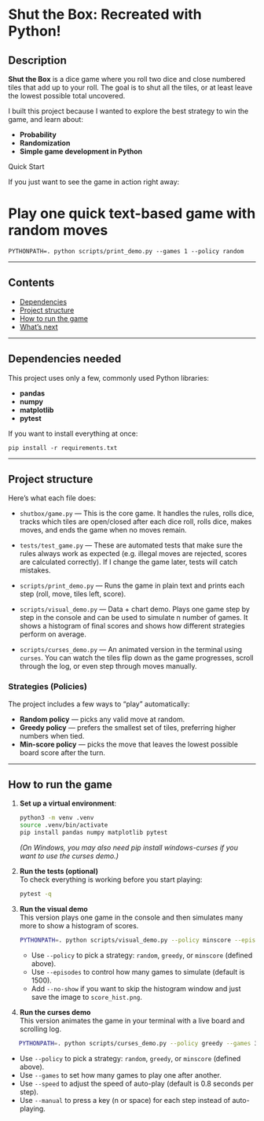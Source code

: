 # Shut the Box: Recreated with Python!

## Description

**Shut the Box** is a dice game where you roll two dice and close numbered tiles that add up to your roll. The goal is to shut all the tiles, or at least leave the lowest possible total uncovered.

I built this project because I wanted to explore the best strategy to win the game, and learn about:

- **Probability**
- **Randomization**
- **Simple game development in Python**

Quick Start

If you just want to see the game in action right away:

# Play one quick text-based game with random moves

`PYTHONPATH=. python scripts/print_demo.py --games 1 --policy random`

---

## Contents

- [Dependencies](#dependencies)
- [Project structure](#project-structure)
- [How to run the game](#how-to-run-the-game)
- [What’s next](#whats-next-for-this-project)

---

## Dependencies needed

This project uses only a few, commonly used Python libraries:

- **pandas**
- **numpy**
- **matplotlib**
- **pytest**

If you want to install everything at once:

`pip install -r requirements.txt`

---

## Project structure

Here’s what each file does:

- `shutbox/game.py` — This is the core game. It handles the rules, rolls dice, tracks which tiles are open/closed after each dice roll, rolls dice, makes moves, and ends the game when no moves remain.

- `tests/test_game.py` — These are automated tests that make sure the rules always work as expected (e.g. illegal moves are rejected, scores are calculated correctly). If I change the game later, tests will catch mistakes.

- `scripts/print_demo.py` — Runs the game in plain text and prints each step (roll, move, tiles left, score).

- `scripts/visual_demo.py` — Data + chart demo. Plays one game step by step in the console and can be used to simulate n number of games. It shows a histogram of final scores and shows how different strategies perform on average.

- `scripts/curses_demo.py` — An animated version in the terminal using `curses`. You can watch the tiles flip down as the game progresses, scroll through the log, or even step through moves manually.

### Strategies (Policies)

The project includes a few ways to “play” automatically:

- **Random policy** — picks any valid move at random.
- **Greedy policy** — prefers the smallest set of tiles, preferring higher numbers when tied.
- **Min-score policy** — picks the move that leaves the lowest possible board score after the turn.

---

## How to run the game

1. **Set up a virtual environment**:

   ```bash
   python3 -m venv .venv
   source .venv/bin/activate
   pip install pandas numpy matplotlib pytest
   ```

   _(On Windows, you may also need pip install windows-curses if you want to use the curses demo.)_

2. **Run the tests (optional)**  
   To check everything is working before you start playing:

   ```bash
   pytest -q
   ```

3. **Run the visual demo**  
   This version plays one game in the console and then simulates many more to show a histogram of scores.

   ```bash
   PYTHONPATH=. python scripts/visual_demo.py --policy minscore --episodes 500
   ```

   - Use `--policy` to pick a strategy: `random`, `greedy`, or `minscore` (defined above).
   - Use `--episodes` to control how many games to simulate (default is 1500).
   - Add `--no-show` if you want to skip the histogram window and just save the image to `score_hist.png`.

4. **Run the curses demo**  
   This version animates the game in your terminal with a live board and scrolling log.

```bash
   PYTHONPATH=. python scripts/curses_demo.py --policy greedy --games 3
```

- Use `--policy` to pick a strategy: `random`, `greedy`, or `minscore` (defined above).
- Use `--games` to set how many games to play one after another.
- Use `--speed` to adjust the speed of auto-play (default is 0.8 seconds per step).
- Use `--manual` to press a key (n or space) for each step instead of auto-playing.
